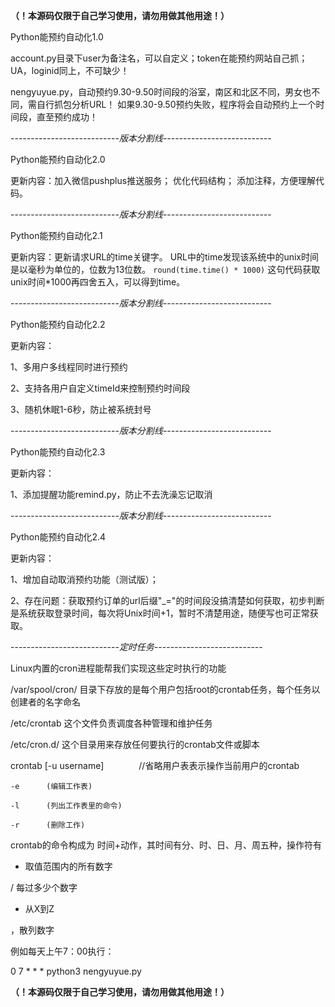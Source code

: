 **（！本源码仅限于自己学习使用，请勿用做其他用途！）**

Python能预约自动化1.0

account.py目录下user为备注名，可以自定义；token在能预约网站自己抓；UA，loginid同上，不可缺少！

nengyuyue.py，自动预约9.30-9.50时间段的浴室，南区和北区不同，男女也不同，需自行抓包分析URL！
              如果9.30-9.50预约失败，程序将会自动预约上一个时间段，直至预约成功！


---------------------------_版本分割线_---------------------------

Python能预约自动化2.0

更新内容：加入微信pushplus推送服务；
        优化代码结构；
        添加注释，方便理解代码。

---------------------------_版本分割线_---------------------------

Python能预约自动化2.1

更新内容：更新请求URL的time关键字。
URL中的time发现该系统中的unix时间是以毫秒为单位的，位数为13位数。
`round(time.time() * 1000)`
这句代码获取unix时间*1000再四舍五入，可以得到time。

---------------------------_版本分割线_---------------------------

Python能预约自动化2.2

更新内容：

1、多用户多线程同时进行预约

2、支持各用户自定义timeId来控制预约时间段

3、随机休眠1-6秒，防止被系统封号


---------------------------_版本分割线_---------------------------

Python能预约自动化2.3

更新内容：

1、添加提醒功能remind.py，防止不去洗澡忘记取消

---------------------------_版本分割线_---------------------------

Python能预约自动化2.4

更新内容：

1、增加自动取消预约功能（测试版）；

2、存在问题：获取预约订单的url后缀"_="的时间段没搞清楚如何获取，初步判断是系统获取登录时间，每次将Unix时间+1，暂时不清楚用途，随便写也可正常获取。

---------------------------_定时任务_---------------------------

Linux内置的cron进程能帮我们实现这些定时执行的功能

/var/spool/cron/ 目录下存放的是每个用户包括root的crontab任务，每个任务以创建者的名字命名

/etc/crontab 这个文件负责调度各种管理和维护任务

/etc/cron.d/ 这个目录用来存放任何要执行的crontab文件或脚本

crontab [-u username]　　　　//省略用户表表示操作当前用户的crontab

    -e      (编辑工作表)
    
    -l      (列出工作表里的命令)
    
    -r      (删除工作)
    
crontab的命令构成为 时间+动作，其时间有分、时、日、月、周五种，操作符有

* 取值范围内的所有数字

/ 每过多少个数字

- 从X到Z

，散列数字

例如每天上午7：00执行：

0 7 * * * python3 nengyuyue.py
    

**（！本源码仅限于自己学习使用，请勿用做其他用途！）**

